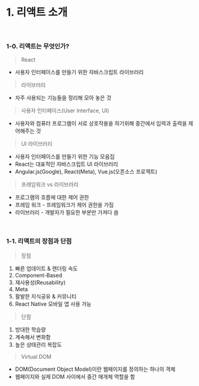 # 1. 리액트 소개

<br/>

### 1-0. 리액트는 무엇인가?

> React

- 사용자 인터페이스를 만들기 위한 자바스크립트 라이브러리

> 라이브러리

- 자주 사용되는 기능들을 정리해 모아 놓은 것

> 사용자 인터페이스(User Interface, UI)

- 사용자와 컴퓨터 프로그램이 서로 상호작용을 하기위해 중간에서 입력과 출력을 제어해주는 것

> UI 라이브러리

- 사용자 인터페이스를 만들기 위한 기능 모음집
- React는 대표적인 자바스크립트 UI 라이브러리
- Angular.js(Google), React(Meta), Vue.js(오픈소스 프로젝트)

> 프레임워크 vs 라이브러리

- 프로그램의 흐름에 대한 제어 권한
- 프레임 워크 - 프레임워크가 제어 권한을 가짐
- 라이브러리 - 개발자가 필요한 부분만 가져다 씀

<br/>

### 1-1. 리액트의 장점과 단점

> 장점

1. 빠른 업데이트 & 렌더링 속도
2. Component-Based
3. 재사용성(Reusability)
4. Meta
5. 활발한 지식공유 & 커뮤니티
6. React Native 모바일 앱 사용 가능

> 단점

1. 방대한 학습량
2. 계속해서 변화함
3. 높은 상태관리 복잡도

> Virtual DOM

- DOM(Document Object Model)이란 웹페이지를 정의하는 하나의 객체
- 웹페이지와 실제 DOM 사이에서 중간 매개체 역할을 함